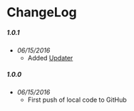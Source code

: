 ChangeLog
=========

##### 1.0.1
- _06/15/2016_
  - Added [Updater](https://github.com/kolsys/plex-channel-updater)

##### 1.0.0
- _06/15/2016_
  - First push of local code to GitHub
